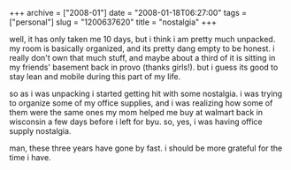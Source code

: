 +++
archive = ["2008-01"]
date = "2008-01-18T06:27:00"
tags = ["personal"]
slug = "1200637620"
title = "nostalgia"
+++

well, it has only taken me 10 days, but i think i am pretty much unpacked.
my room is basically organized, and its pretty dang empty to be honest.
i really don't own that much stuff, and maybe about a third of it is
sitting in my friends' basement back in provo (thanks girls!). but i guess
its good to stay lean and mobile during this part of my life.

so as i was unpacking i started getting hit with some nostalgia. i was
trying to organize some of my office supplies, and i was realizing how
some of them were the same ones my mom helped me buy at walmart back in
wisconsin a few days before i left for byu. so, yes, i was having office
supply nostalgia.

man, these three years have gone by fast. i should be more grateful for
the time i have.

